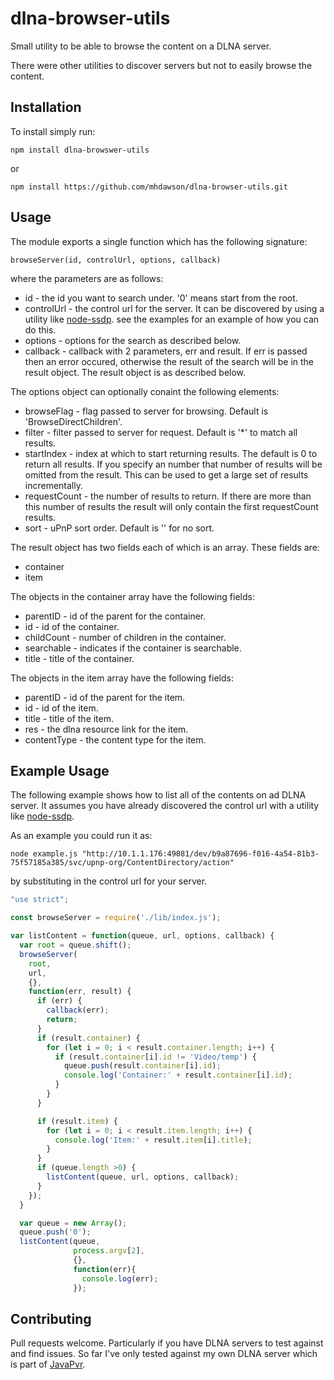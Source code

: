 # dlna-browser-utils

Small utility to be able to browse the content on
a DLNA server.

There were other utilities to discover servers but not
to easily browse the content.

## Installation

To install simply run:

```
npm install dlna-browswer-utils
```

or

```
npm install https://github.com/mhdawson/dlna-browser-utils.git
```

## Usage

The module exports a single function which has the following
signature:

```
browseServer(id, controlUrl, options, callback)
```

where the parameters are as follows:

* id - the id you want to search under.  '0' means start
  from the root.
* controlUrl - the control url for the server. It can be
  discovered by using a utility like
  [node-ssdp](https://www.npmjs.com/package/node-ssdp). see
  the examples for an example of how you can do this.
* options - options for the search as described below.
* callback - callback with 2 parameters, err and result.
  If err is passed then an error occured, otherwise the
  result of the search will be in the result object. The result
  object is as described below.

The options object can optionally conaint the following elements:

* browseFlag - flag passed to server for browsing.  Default is
  'BrowseDirectChildren'.
* filter - filter passed to server for request.  Default is
 '\*' to match all results.
* startIndex - index at which to start returning results. The
  default is 0 to return all results.  If you specify an
  number that number of results will be omitted from the result. This can be used to get a large set of results
  incrementally.
* requestCount - the number of results to return. If there
  are more than this number of results the result will only
  contain the first requestCount results.
* sort - uPnP sort order.  Default is '' for no sort.

The result object has two fields each of which is an array.
These fields are:

* container
* item

The objects in the container array have the following fields:

* parentID - id of the parent for the container.
* id - id of the container.
* childCount - number of children in the container.
* searchable - indicates if the container is searchable.
* title - title of the container.

The objects in the item array have the following fields:

* parentID - id of the parent for the item.
* id - id of the item.
* title - title of the item.
* res - the dlna resource link for the item.
* contentType - the content type for the item.

## Example Usage

The following example shows how to list all of the contents on
ad DLNA server.  It assumes you have already discovered
the control url with a utility like [node-ssdp](https://www.npmjs.com/package/node-ssdp).

As an example you could run it as:

```text
node example.js "http://10.1.1.176:49081/dev/b9a87696-f016-4a54-81b3-75f57185a385/svc/upnp-org/ContentDirectory/action"
```

by substituting in the control url for your server.

```javascript
"use strict";

const browseServer = require('./lib/index.js');

var listContent = function(queue, url, options, callback) {
  var root = queue.shift();
  browseServer(
    root,
    url,
    {},
    function(err, result) {
      if (err) {
        callback(err);
        return;
      }
      if (result.container) {
        for (let i = 0; i < result.container.length; i++) {
          if (result.container[i].id != 'Video/temp') {
            queue.push(result.container[i].id);
            console.log('Container:' + result.container[i].id);
          }
        }
      }

      if (result.item) {
        for (let i = 0; i < result.item.length; i++) {
          console.log('Item:' + result.item[i].title);
        }
      }
      if (queue.length >0) {
        listContent(queue, url, options, callback);
      }
    });
  }

  var queue = new Array();
  queue.push('0');
  listContent(queue,
              process.argv[2],
              {},
              function(err){
                console.log(err);
              });

```

## Contributing

Pull requests welcome. Particularly if you have DLNA servers to test
against and find issues.  So far I've only tested against my own
DLNA server which is part of [JavaPvr](https://github.com/mhdawson/JavaPVR).
